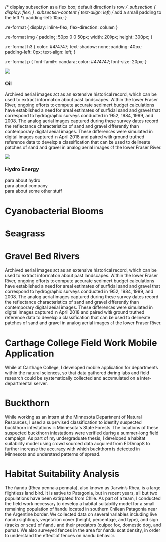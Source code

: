 /* display subsection as a flex box; default direction is row */
.subsection {
    display: flex;
}
.subsection-content {
    text-align: left;
    /* add a small padding to the left */
    padding-left: 10px;
}

.re-format {
  display: inline-flex;
  flex-direction: column
}

.re-format img {
  padding: 50px 0 0 50px;
  width: 200px;
  height: 300px;
}

.re-format h3 {
  color: #474747;
  text-shadow: none;
  padding: 40px;
  padding-left: 0px;
  text-align: left;
}

.re-format p {
  font-family: candara;
  color: #474747;
  font-size: 20px;
}

<div class="re-format">
  <div class="subsection">
    <!-- bring the image out of the subsection content so it can displayed independent of the right column -->
    <img src="https://peterwhitman.github.io/logos/google_scholar.png">
    <div class="subsection-content">
      <h3>Oil</h3>
      <p>Archived aerial images act as an extensive historical record, which can be used to extract information about past landscapes. Within the lower Fraser River, ongoing efforts to compute accurate sediment budget calculations have established a need for areal estimates of surficial sand and gravel that correspond to hydrographic surveys conducted in 1952, 1984, 1999, and 2008. The analog aerial images captured during these survey dates record the reflectance characteristics of sand and gravel differently than contemporary digital aerial images. These differences were simulated in digital images captured in April 2018 and paired with ground truthed reference data to develop a classification that can be used to delineate patches of sand and gravel in analog aerial images of the lower Fraser River.</p>
    </div>
  </div>  
  <div class="subsection">
    <!-- bring the image out of the subsection content so it can displayed independent of the right column -->
    <img src="images/dam2.jpg">
    <div class="subsection-content">
      <h3>Hydro Energy</h3>
      <p>para about hydro <br>para about company<br> para about some other stuff</p>
    </div>
  </div>
</div>

# Cyanobacterial Blooms 

# Seagrass 

# Gravel Bed Rivers

Archived aerial images act as an extensive historical record, which can be used to extract information about past landscapes. Within the lower Fraser River, ongoing efforts to compute accurate sediment budget calculations have established a need for areal estimates of surficial sand and gravel that correspond to hydrographic surveys conducted in 1952, 1984, 1999, and 2008. The analog aerial images captured during these survey dates record the reflectance characteristics of sand and gravel differently than contemporary digital aerial images. These differences were simulated in digital images captured in April 2018 and paired with ground truthed reference data to develop a classification that can be used to delineate patches of sand and gravel in analog aerial images of the lower Fraser River.

# Carthage College Field Work Mobile Application

While at Carthage College, I developed mobile application for departments within the natural sciences, so that data  gathered during labs and field research could be systematically collected and accumulated on a inter-departmental server.

# Buckthorn

While working as an intern at the Minnesota Department of Natural Resources, I used a supervised classification to identify suspected buckthorn infestations in Minnesota's State Forests. The locations of these suspected buckthorn infestations were verified during a summer-long field campaign. As part of my undergraduate thesis, I developed a habitat suitability model using crowd sourced data acquired from EDDmapS to further increase the accuracy with which buckthorn is detected in Minnesota and understand patterns of spread. 

# Habitat Suitability Analysis 

The ñandu (Rhea pennata pennata), also known as Darwin’s Rhea, is a large flightless land bird. It is native to Patagonia, but in recent years, all but two populations have been extirpated from Chile. As part of a team, I conducted the field work necessary to develop a habitat suitability model for a small remaining population of ñandu located in southern Chilean Patagonia near the Argentine border. We collected data on several variables including live ñandu sightings, vegetation cover (height, percentage, and type), and sign (tracks or scat) of ñandu and their predators (culpeo fox, domestic dog, and puma). We also surveyed fences in the area for ñandu scat density, in order to understand the effect of fences on ñandu behavior.
